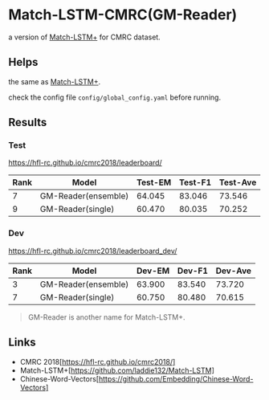 # Match-LSTM-CMRC(GM-Reader)

a version of [Match-LSTM+](https://github.com/laddie132/Match-LSTM) for CMRC dataset.

## Helps
the same as [Match-LSTM+](https://github.com/laddie132/Match-LSTM).

check the config file `config/global_config.yaml` before running.

## Results

### Test
https://hfl-rc.github.io/cmrc2018/leaderboard/

|Rank|Model|Test-EM|Test-F1|Test-Ave|
|---|---|---|---|---|
|7|GM-Reader(ensemble)|64.045|83.046|73.546|
|9|GM-Reader(single)|60.470|80.035|70.252|

### Dev
https://hfl-rc.github.io/cmrc2018/leaderboard_dev/

|Rank|Model|Dev-EM|Dev-F1|Dev-Ave|
|---|---|---|---|---|
|3|GM-Reader(ensemble)|63.900|83.540|73.720|
|7|GM-Reader(single)|60.750|80.480|70.615|

> GM-Reader is another name for Match-LSTM+.

## Links
- CMRC 2018[https://hfl-rc.github.io/cmrc2018/]
- Match-LSTM+[https://github.com/laddie132/Match-LSTM]
- Chinese-Word-Vectors[https://github.com/Embedding/Chinese-Word-Vectors]
